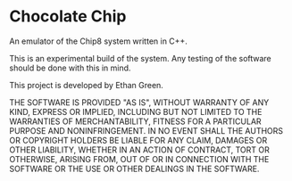 # Chocolate Chip
An emulator of the Chip8 system written in C++.

This is an experimental build of the system. Any testing of the software should be done with this in mind.

This project is developed by Ethan Green.

THE SOFTWARE IS PROVIDED "AS IS", WITHOUT WARRANTY OF ANY KIND, EXPRESS OR IMPLIED, INCLUDING BUT NOT LIMITED TO THE WARRANTIES OF MERCHANTABILITY, FITNESS FOR A PARTICULAR PURPOSE AND NONINFRINGEMENT. IN NO EVENT SHALL THE AUTHORS OR COPYRIGHT HOLDERS BE LIABLE FOR ANY CLAIM, DAMAGES OR OTHER LIABILITY, WHETHER IN AN ACTION OF CONTRACT, TORT OR OTHERWISE, ARISING FROM, OUT OF OR IN CONNECTION WITH THE SOFTWARE OR THE USE OR OTHER DEALINGS IN THE SOFTWARE.
